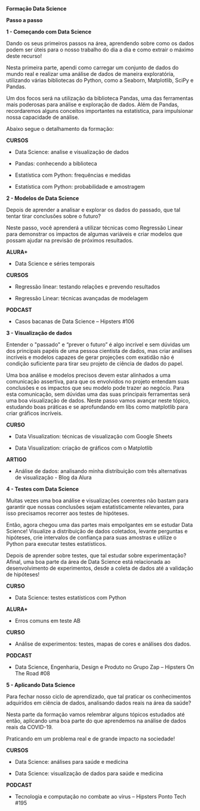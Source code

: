 **Formação Data Science**

**Passo a passo**

**1 - Começando com Data Science**

Dando os seus primeiros passos na área, aprendendo sobre como os dados podem ser úteis para o nosso trabalho do dia a dia e como extrair o máximo deste recurso!

Nesta primeira parte, apendi como carregar um conjunto de dados do mundo real e realizar uma análise de dados de maneira exploratória, utilizando várias bibliotecas do Python, como a Seaborn, Matplotlib, SciPy e Pandas.

Um dos focos será na utilização da biblioteca Pandas, uma das ferramentas mais poderosas para análise e exploração de dados. Além de Pandas, recordaremos alguns conceitos importantes na estatística, para impulsionar nossa capacidade de análise.

Abaixo segue o detalhamento da formação:

**CURSOS**

- Data Science: analise e visualização de dados

- Pandas: conhecendo a biblioteca

- Estatística com Python: frequências e medidas

- Estatística com Python: probabilidade e amostragem


 
**2 - Modelos de Data Science**

Depois de aprender a analisar e explorar os dados do passado, que tal tentar tirar conclusões sobre o futuro?

Neste passo, você aprenderá a utilizar técnicas como Regressão Linear para demonstrar os impactos de algumas variáveis e criar modelos que possam ajudar na previsão de próximos resultados.


**ALURA+**

- Data Science e séries temporais

**CURSOS** 

- Regressão linear: testando relações e prevendo resultados

- Regressão Linear: técnicas avançadas de modelagem

**PODCAST** 

- Casos bacanas de Data Science – Hipsters #106



**3 - Visualização de dados**

Entender o "passado" e “prever o futuro” é algo incrível e sem dúvidas um dos principais papéis de uma pessoa cientista de dados, mas criar análises incríveis e modelos capazes de gerar projeções com exatidão não é condição suficiente para tirar seu projeto de ciência de dados do papel.

Uma boa análise e modelos precisos devem estar alinhados a uma comunicação assertiva, para que os envolvidos no projeto entendam suas conclusões e os impactos que seu modelo pode trazer ao negócio. Para esta comunicação, sem dúvidas uma das suas principais ferramentas será uma boa visualização de dados. Neste passo vamos avançar neste tópico, estudando boas práticas e se aprofundando em libs como matplotlib para criar gráficos incríveis.


**CURSO**

- Data Visualization: técnicas de visualização com Google Sheets

- Data Visualization: criação de gráficos com o Matplotlib

**ARTIGO**

- Análise de dados: analisando minha distribuição com três alternativas de visualização - Blog da Alura



**4 - Testes com Data Science**

Muitas vezes uma boa análise e visualizações coerentes não bastam para garantir que nossas conclusões sejam estatisticamente relevantes, para isso precisamos recorrer aos testes de hipóteses.

Então, agora chegou uma das partes mais empolgantes em se estudar Data Science! Visualize a distribuição de dados coletados, levante perguntas e hipóteses, crie intervalos de confiança para suas amostras e utilize o Python para executar testes estatísticos.

Depois de aprender sobre testes, que tal estudar sobre experimentação? Afinal, uma boa parte da área de Data Science está relacionada ao desenvolvimento de experimentos, desde a coleta de dados até a validação de hipóteses!

**CURSO**

- Data Science: testes estatísticos com Python

**ALURA+**

- Erros comuns em teste AB

**CURSO**

- Análise de experimentos: testes, mapas de cores e análises dos dados.

**PODCAST**

- Data Science, Engenharia, Design e Produto no Grupo Zap – Hipsters On The Road #08



**5 - Aplicando Data Science**

Para fechar nosso ciclo de aprendizado, que tal praticar os conhecimentos adquiridos em ciência de dados, analisando dados reais na área da saúde?

Nesta parte da formação vamos relembrar alguns tópicos estudados até então, aplicando uma boa parte do que aprendemos na análise de dados reais da COVID-19.

Praticando em um problema real e de grande impacto na sociedade!

**CURSOS** 

- Data Science: análises para saúde e medicina

- Data Science: visualização de dados para saúde e medicina

**PODCAST**

- Tecnologia e computação no combate ao vírus – Hipsters Ponto Tech #195
